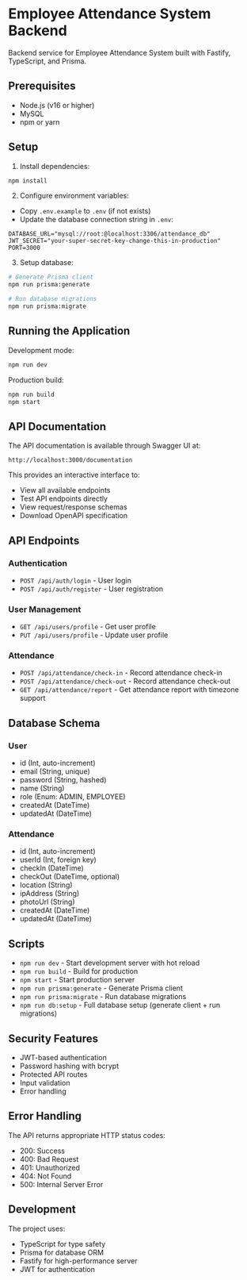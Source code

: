 # Employee Attendance System Backend

Backend service for Employee Attendance System built with Fastify, TypeScript, and Prisma.

## Prerequisites

- Node.js (v16 or higher)
- MySQL
- npm or yarn

## Setup

1. Install dependencies:
```bash
npm install
```

2. Configure environment variables:
- Copy `.env.example` to `.env` (if not exists)
- Update the database connection string in `.env`:
```
DATABASE_URL="mysql://root:@localhost:3306/attendance_db"
JWT_SECRET="your-super-secret-key-change-this-in-production"
PORT=3000
```

3. Setup database:
```bash
# Generate Prisma client
npm run prisma:generate

# Run database migrations
npm run prisma:migrate
```

## Running the Application

Development mode:
```bash
npm run dev
```

Production build:
```bash
npm run build
npm start
```

## API Documentation

The API documentation is available through Swagger UI at:
```
http://localhost:3000/documentation
```

This provides an interactive interface to:
- View all available endpoints
- Test API endpoints directly
- View request/response schemas
- Download OpenAPI specification

## API Endpoints

### Authentication
- `POST /api/auth/login` - User login
- `POST /api/auth/register` - User registration

### User Management
- `GET /api/users/profile` - Get user profile
- `PUT /api/users/profile` - Update user profile

### Attendance
- `POST /api/attendance/check-in` - Record attendance check-in
- `POST /api/attendance/check-out` - Record attendance check-out
- `GET /api/attendance/report` - Get attendance report with timezone support

## Database Schema

### User
- id (Int, auto-increment)
- email (String, unique)
- password (String, hashed)
- name (String)
- role (Enum: ADMIN, EMPLOYEE)
- createdAt (DateTime)
- updatedAt (DateTime)

### Attendance
- id (Int, auto-increment)
- userId (Int, foreign key)
- checkIn (DateTime)
- checkOut (DateTime, optional)
- location (String)
- ipAddress (String)
- photoUrl (String)
- createdAt (DateTime)
- updatedAt (DateTime)

## Scripts

- `npm run dev` - Start development server with hot reload
- `npm run build` - Build for production
- `npm start` - Start production server
- `npm run prisma:generate` - Generate Prisma client
- `npm run prisma:migrate` - Run database migrations
- `npm run db:setup` - Full database setup (generate client + run migrations)

## Security Features

- JWT-based authentication
- Password hashing with bcrypt
- Protected API routes
- Input validation
- Error handling

## Error Handling

The API returns appropriate HTTP status codes:
- 200: Success
- 400: Bad Request
- 401: Unauthorized
- 404: Not Found
- 500: Internal Server Error

## Development

The project uses:
- TypeScript for type safety
- Prisma for database ORM
- Fastify for high-performance server
- JWT for authentication 